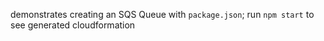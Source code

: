 demonstrates creating an SQS Queue with `package.json`; run `npm start` to see generated cloudformation
